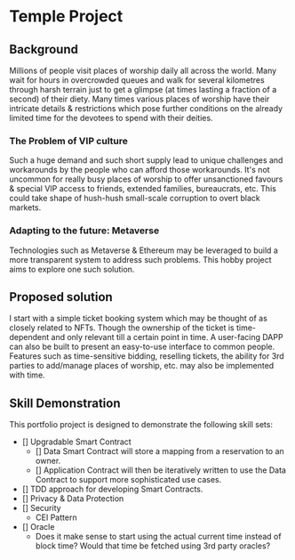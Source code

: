 # Temple Project

## Background
Millions of people visit places of worship daily all across the world. Many wait for hours in overcrowded queues and walk for several kilometres through harsh terrain just to get a glimpse (at times lasting a fraction of a second) of their diety. Many times various places of worship have their intricate details & restrictions which pose further conditions on the already limited time for the devotees to spend with their deities.

### The Problem of VIP culture
Such a huge demand and such short supply lead to unique challenges and workarounds by the people who can afford those workarounds. It's not uncommon for really busy places of worship to offer unsanctioned favours & special VIP access to friends, extended families, bureaucrats, etc. This could take shape of hush-hush small-scale corruption to overt black markets.

### Adapting to the future: Metaverse
Technologies such as Metaverse & Ethereum may be leveraged to build a more transparent system to address such problems. This hobby project aims to explore one such solution.

## Proposed solution
I start with a simple ticket booking system which may be thought of as closely related to NFTs. Though the ownership of the ticket is time-dependent and only relevant till a certain point in time. A user-facing DAPP can also be built to present an easy-to-use interface to common people. Features such as time-sensitive bidding, reselling tickets, the ability for 3rd parties to add/manage places of worship, etc. may also be implemented with time.

## Skill Demonstration
This portfolio project is designed to demonstrate the following skill sets:
- [] Upgradable Smart Contract
    - [] Data Smart Contract will store a mapping from a reservation to an owner.
    - [] Application Contract will then be iteratively written to use the Data Contract to support more sophisticated use cases.
- [] TDD approach for developing Smart Contracts.
- [] Privacy & Data Protection
- [] Security
    - CEI Pattern
- [] Oracle
    - Does it make sense to start using the actual current time instead of block time? Would that time be fetched using 3rd party oracles?





